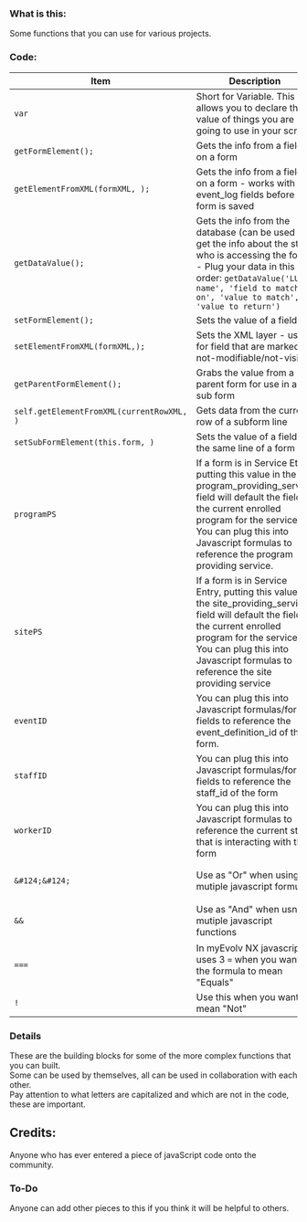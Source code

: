 ### What is this:
Some functions that you can use for various projects.

### Code:
| Item | Description | Example | 
| ---- | ----------- | ------- | 
| `var` | Short for Variable. This allows you to declare the value of things you are going to use in your script | `var mydata = getDataValue('user_defined_lut', 'user_defined_lut_id', 'UDF_choices', 'description')`; | 
| `getFormElement();`  | Gets the info from a field on a form | `getFormElement('actual_date');` | 
| `getElementFromXML(formXML, );`  | Gets the info from a field on a form - works with event_log fields before form is saved | `getElementFromXML(formXML,'program_providing_srevice');` | 
| `getDataValue();`  | Gets the info from the database (can be used to get the info about the staff who is accessing the form) - Plug your data in this order: `getDataValue('LUT name', 'field to match on', 'value to match', 'value to return')` | `getDataValue('user_defined_lut', 'user_defined_lut_id', 'UDF_choices', 'description');` | 
| `setFormElement();`  | Sets the value of a field  | `setFormElement('udf_regularstring', mydata);` | 
| `setElementFromXML(formXML,);`  |  Sets the XML layer - used for field that are marked not-modifiable/not-visible  | `setElementFromXML(formXML, 'is_telehealth', 'on')` | 
| `getParentFormElement();`  |  Grabs the value from a parent form for use in a sub form | `getParentFormElement('activity_type');`
| `self.getElementFromXML(currentRowXML, )` | Gets data from the current row of a subform line | `self.getElementFromXML(currentRowXML,'udf_collpicklist');`
| `setSubFormElement(this.form, )` |  Sets the value of a field in the same line of a form  | `setSubFormElement(this.form, 'local_worker_supervisor', desc);`
| `programPS` |  If a form is in Service Etry, putting this value in the program_providing_service field will default the field to the current enrolled program for the service. You can plug this into Javascript formulas to reference the program providing service.  |  `getDataValue('primary_worker_assignment_view', 'people_id', parentValue, 'staff_id', 'end_date is null and program_info_id = "programPS"')`
| `sitePS` |  If a form is in Service Entry, putting this value in the site_providing_service field will default the field to the current enrolled program for the service. You can plug this into Javascript formulas to reference the site providing service  |  example
| `eventID` | You can plug this into Javascript formulas/form fields to reference the event_definition_id of the form. |  example
| `staffID` | You can plug this into Javascript formulas/form fields to reference the staff_id of the form |  example
| `workerID` |  You can plug this into Javascript formulas to reference the current staff that is interacting with the form |  `if (formAction == 'EDIT'){{setFormElement('staff_id', workerID);}}`
| `&#124;&#124;` |  Use as "Or" when using mutiple javascript formulas |  `getDataValue('user_defined_lut', 'user_defined_lut_id', 'UDF_choices', 'description') = 'Yes'; \|\| getDataValue('user_defined_lut', 'user_defined_lut_id', 'UDF_choices', 'description') = 'Maybe'`
| `&&` |  Use as "And" when usning mutiple javascript functions | `getDataValue('user_defined_lut', 'user_defined_lut_id', 'UDF_choices', 'description') = 'Yes'; && getDataValue('user_defined_lut2', 'user_defined_lut_id', 'UDF_choices', 'description') = 'Yellow'`
| `===` |  In myEvolv NX javascript uses 3 `=` when you want the formula to mean "Equals" |  `getFormElement('udf_refcl') === 'A1B03084-BC60-4867-98A4-2AF7F2D3879F'`
| `!` |  Use this when you want to mean "Not"  |  `getFormElement('udf_refcl') !== 'A1B03084-BC60-4867-98A4-2AF7F2D3879F'`



### Details
These are the building blocks for some of the more complex functions that you can built.  
Some can be used by themselves, all can be used in collaboration with each other.  
Pay attention to what letters are capitalized and which are not in the code, these are important. 

## Credits:
Anyone who has ever entered a piece of javaScript code onto the community. 

### To-Do
Anyone can add other pieces to this if you think it will be helpful to others.
